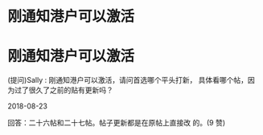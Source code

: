 # 刚通知港户可以激活

# 刚通知港户可以激活

(提问)Sally : 刚通知港户可以激活，请问首选哪个平头打新， 具体看哪个帖，因为过了很久了之前的贴有更新吗？

2018-08-23

回答：二十六帖和二十七帖。帖子更新都是在原帖上直接改 的。(9 赞)